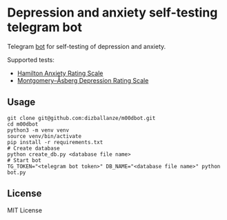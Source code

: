 # Depression and anxiety self-testing telegram bot

Telegram [bot](https://t.me/m00dbot) for self-testing of depression and anxiety.

Supported tests:

- [Hamilton Anxiety Rating Scale](https://en.wikipedia.org/wiki/Hamilton_Anxiety_Rating_Scale)
- [Montgomery–Åsberg Depression Rating Scale](https://en.wikipedia.org/wiki/Montgomery%E2%80%93%C3%85sberg_Depression_Rating_Scale)

## Usage

```
git clone git@github.com:dizballanze/m00dbot.git
cd m00dbot
python3 -m venv venv
source venv/bin/activate
pip install -r requirements.txt
# Create database
python create_db.py <database file name>
# Start bot
TG_TOKEN="<telegram bot token>" DB_NAME="<database file name>" python bot.py
```

## License

MIT License
